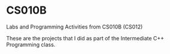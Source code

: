 # CS010B
Labs and Programming Activities from CS010B (CS012)

These are the projects that I did as part of the Intermediate C++ Programming class.
